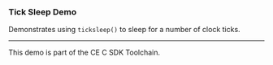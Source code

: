 ### Tick Sleep Demo

Demonstrates using `ticksleep()` to sleep for a number of clock ticks.

---

This demo is part of the CE C SDK Toolchain.
